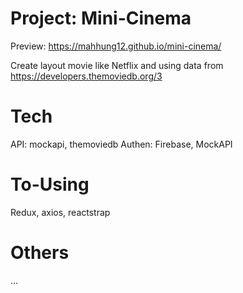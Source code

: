 # Project:  Mini-Cinema
Preview: https://mahhung12.github.io/mini-cinema/ 

Create layout movie like Netflix and using data from https://developers.themoviedb.org/3

# Tech
API: mockapi, themoviedb
Authen: Firebase, MockAPI

# To-Using 
Redux, axios, reactstrap
# Others 
...
